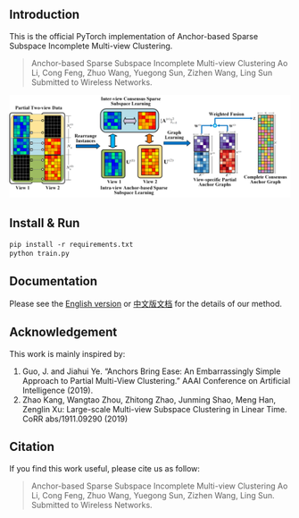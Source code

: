 ## Introduction

This is the official PyTorch implementation of Anchor-based Sparse Subspace Incomplete Multi-view Clustering.

> Anchor-based Sparse Subspace Incomplete Multi-view Clustering
> Ao Li, Cong Feng, Zhuo Wang, Yuegong Sun, Zizhen Wang, Ling Sun Submitted to Wireless Networks.


![image.png](docs/image.png)


## Install & Run

```
pip install -r requirements.txt
python train.py
```

## Documentation

Please see the [English version](docs/formula-en.md) or [中文版文档](docs/formula-zh.md) for the details of our method.


## Acknowledgement

This work is mainly inspired by:
1. Guo, J. and Jiahui Ye. “Anchors Bring Ease: An Embarrassingly Simple Approach to Partial Multi-View Clustering.” AAAI Conference on Artificial Intelligence (2019).
2. Zhao Kang, Wangtao Zhou, Zhitong Zhao, Junming Shao, Meng Han, Zenglin Xu:
Large-scale Multi-view Subspace Clustering in Linear Time. CoRR abs/1911.09290 (2019)


## Citation

If you find this work useful, please cite us as follow:

> Anchor-based Sparse Subspace Incomplete Multi-view Clustering
> Ao Li, Cong Feng, Zhuo Wang, Yuegong Sun, Zizhen Wang, Ling Sun. Submitted to Wireless Networks.
